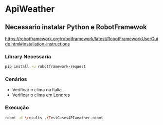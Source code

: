 # ApiWeather
 
 
 
 ## Necessario instalar Python e RobotFramewok
 
https://robotframework.org/robotframework/latest/RobotFrameworkUserGuide.html#installation-instructions
 

 
### Library Necessaria

```sh
pip install -u robotframework-request
```
 
 ### Cenários
 
 - Verificar o clima na Italia
 - Verificar o clima em Londres
 
 
 
### Execução
```sh
robot -d \results .\TestCasesAPIweather.robot
```
